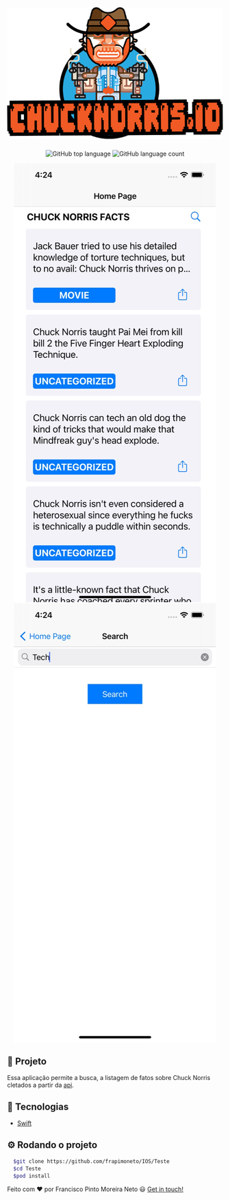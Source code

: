<h1 align="center">
  <img src="github/chucknorris.png" alt="Chuck Norris Facts" />
</h1>

<p align="center">
  <img alt="GitHub top language" src="https://img.shields.io/github/languages/top/frapimoneto/IOS" />
  <img alt="GitHub language count" src="https://img.shields.io/github/languages/count/frapimoneto/IOS" />
</p>


<p align="center">
  <img src="github/Home.jpeg" alt="Chuck Norris Facts tela mobile" />
  <img src="github/Search.jpeg" alt="Chuck Norris Facts tela mobile" />
</p>

## :memo: Projeto

Essa aplicação permite a busca, a listagem de fatos sobre Chuck Norris cletados a partir da [api](https://api.chucknorris.io/).

## :rocket: Tecnologias

- [Swift](https://www.apple.com/br/swift/)

## :gear: Rodando o projeto
``` bash
  $git clone https://github.com/frapimoneto/IOS/Teste
  $cd Teste
  $pod install
```

Feito com ❤ por Francisco Pinto Moreira Neto 😃 [Get in touch!](https://github.com/frapimoneto)